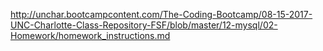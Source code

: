 http://unchar.bootcampcontent.com/The-Coding-Bootcamp/08-15-2017-UNC-Charlotte-Class-Repository-FSF/blob/master/12-mysql/02-Homework/homework_instructions.md